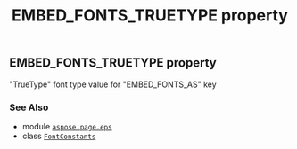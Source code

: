﻿---
title: EMBED_FONTS_TRUETYPE property
second_title: Aspose.Page for Python via .NET API References
description: 
type: docs
weight: 50
url: /python-net/aspose.page.eps/fontconstants/embed_fonts_truetype/
is_root: false
---

## EMBED_FONTS_TRUETYPE property


"TrueType" font type value for "EMBED_FONTS_AS" key

### See Also
* module [`aspose.page.eps`](../../)
* class [`FontConstants`](/page/python-net/aspose.page.eps/fontconstants)
